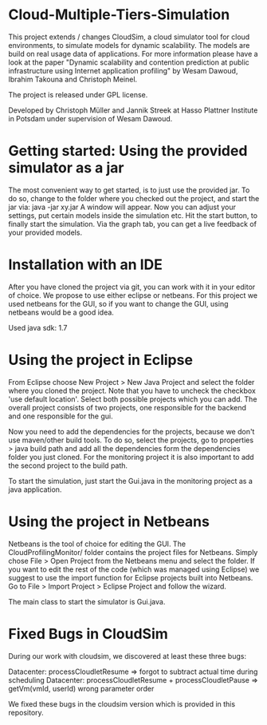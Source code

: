 Cloud-Multiple-Tiers-Simulation
===============================
This project extends / changes CloudSim, a cloud simulator tool for cloud environments, to simulate models for dynamic scalability. The models are build on real usage data of applications. For more information please have a look at the paper "Dynamic scalability and contention prediction at public infrastructure using Internet application profiling" by Wesam Dawoud, Ibrahim Takouna and Christoph Meinel.

The project is released under GPL license.

Developed by Christoph Müller and Jannik Streek at Hasso Plattner Institute in Potsdam under supervision of Wesam Dawoud.

Getting started: Using the provided simulator as a jar
============
The most convenient way to get started, is to just use the provided jar. To do so, change to the folder where you checked out the project, and start the jar via: java -jar xy.jar
A window will appear. Now you can adjust your settings, put certain models inside the simulation etc.
Hit the start button, to finally start the simulation. Via the graph tab, you can get a live feedback of your provided models.

Installation with an IDE
============
After you have cloned the project via git, you can work with it in your editor of choice. We propose to use either eclipse or netbeans.
For this project we used netbeans for the GUI, so if you want to change the GUI, using netbeans would be a good idea.

Used java sdk: 1.7

Using the project in Eclipse
==========
From Eclipse choose New Project > New Java Project and select the folder where you cloned the project. Note that you have to uncheck the checkbox 'use default location'. Select both possible projects which you can add. The overall project consists of two projects, one responsible for the backend and one responsible for the gui.

Now you need to add the dependencies for the projects, because we don't use maven/other build tools. To do so, select the projects, go to properties > java build path and add all the dependencies form the dependencies folder you just cloned.
For the monitoring project it is also important to add the second project to the build path.

To start the simulation, just start the Gui.java in the monitoring project as a java application.

Using the project in Netbeans
==========
Netbeans is the tool of choice for editing the GUI. The CloudProfilingMonitor/ folder contains the project files for Netbeans. Simply chose File > Open Project from the Netbeans menu and select the folder. 
If you want to edit the rest of the code (which was managed using Eclipse) we suggest to use the import function for Eclipse projects built into Netbeans. Go to File > Import Project > Eclipse Project and follow the wizard.

The main class to start the simulator is Gui.java.

Fixed Bugs in CloudSim
============
During our work with cloudsim, we discovered at least these three bugs:

Datacenter: processCloudletResume => forgot to subtract actual time during scheduling
Datacenter: processCloudletResume + processCloudletPause => getVm(vmId, userId) wrong parameter order

We fixed these bugs in the cloudsim version which is provided in this repository.

